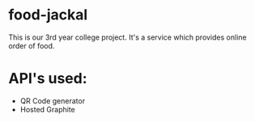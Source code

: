 # food-jackal
This is our 3rd year college project. It's a service which provides online order of food.


<h1>API's used:</h1>

<ul>
<li>QR Code generator</li>
<li>Hosted Graphite</li>

</ul>
